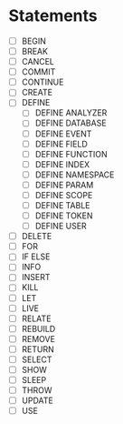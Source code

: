 # Statements

- [ ] BEGIN
- [ ] BREAK
- [ ] CANCEL
- [ ] COMMIT
- [ ] CONTINUE
- [ ] CREATE
- [ ] DEFINE
    - [ ] DEFINE ANALYZER
    - [ ] DEFINE DATABASE
    - [ ] DEFINE EVENT
    - [ ] DEFINE FIELD
    - [ ] DEFINE FUNCTION
    - [ ] DEFINE INDEX
    - [ ] DEFINE NAMESPACE
    - [ ] DEFINE PARAM
    - [ ] DEFINE SCOPE
    - [ ] DEFINE TABLE
    - [ ] DEFINE TOKEN
    - [ ] DEFINE USER
- [ ] DELETE
- [ ] FOR
- [ ] IF ELSE
- [ ] INFO
- [ ] INSERT
- [ ] KILL
- [ ] LET
- [ ] LIVE
- [ ] RELATE
- [ ] REBUILD
- [ ] REMOVE
- [ ] RETURN
- [ ] SELECT
- [ ] SHOW
- [ ] SLEEP
- [ ] THROW
- [ ] UPDATE
- [ ] USE
